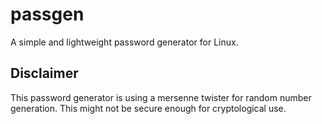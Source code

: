 # passgen
A simple and lightweight password generator for Linux.

## Disclaimer
This password generator is using a mersenne twister for random number generation. This might not be secure enough for cryptological use.
